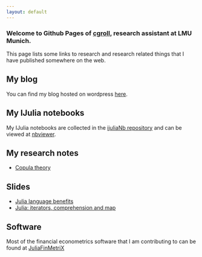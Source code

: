 ```yaml
---
layout: default
---
```


### Welcome to Github Pages of [cgroll](https://github.com/cgroll), research assistant at LMU Munich.

This page lists some links to research and research related things
that I have published somewhere on the web. 

## My blog

You can find my blog hosted on wordpress
[here](https://www.grollchristian.wordpress.com).

## My IJulia notebooks

My IJulia notebooks are collected in the [ijuliaNb
repository](https://github.com/cgroll/ijuliaNb) and can be viewed at
[nbviewer](http://nbviewer.ipython.org/github/cgroll/ijuliaNb/tree/master/).

## My research notes

- [Copula theory](http://cgroll.github.io/copula_theory)

## Slides

- [Julia language
  benefits](http://cgroll.github.io/slides/julia_features.slides.html) 
- [Julia: iterators, comprehension and
  map](http://cgroll.github.io/slides/iterators_comprehensions_and_map.slides.html) 

## Software

Most of the financial econometrics software that I am contributing to
can be found at [JuliaFinMetriX](http://juliafinmetrix.github.io/) 

